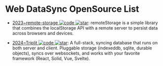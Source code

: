 # Web DataSync OpenSource List

- [2023~remote-storage ![code](https://ng-tech.icu/assets/code.svg) ![star](https://img.shields.io/github/stars/FrigadeHQ/remote-storage)](https://github.com/FrigadeHQ/remote-storage): remoteStorage is a simple library that combines the localStorage API with a remote server to persist data across browsers and devices.

- [2024~Triplit ![code](https://ng-tech.icu/assets/code.svg) ![star](https://img.shields.io/github/stars/aspen-cloud/triplit)](https://github.com/aspen-cloud/triplit): A full-stack, syncing database that runs on both server and client. Pluggable storage (indexeddb, sqlite, durable objects), syncs over websockets, and works with your favorite framework (React, Solid, Vue, Svelte).
